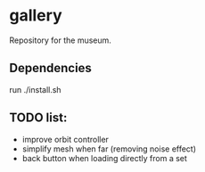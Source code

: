 # gallery
Repository for the museum.

## Dependencies
run ./install.sh

## TODO list:

* improve orbit controller
* simplify mesh when far (removing noise effect)
* back button when loading directly from a set


